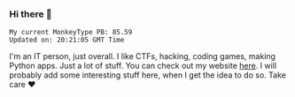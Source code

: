 ### Hi there 👋
<!-- PB START -->
```
My current MonkeyType PB: 85.59
Updated on: 20:21:05 GMT Time
```
<!-- PB END -->
I'm an IT person, just overall. I like CTFs, hacking, coding games, making Python apps. Just a lot of stuff.
You can check out my website [here](https://skill3472.github.io/).
I will probably add some interesting stuff here, when I get the idea to do so. Take care ❤️

